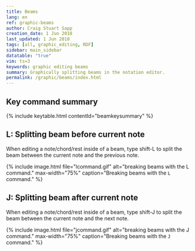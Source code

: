 ```yaml
---
title: Beams
lang: en
ref: graphic-beams
author: Craig Stuart Sapp
creation_date: 1 Jun 2018
last_updated: 1 Jun 2018
tags: [all, graphic_editing, RDF]
sidebar: main_sidebar
datatable: "true"
vim: ts=3
keywords: graphic editing beams
summary: Graphically splitting beams in the notation editor.
permalink: /graphic/beams/index.html
---
```


## Key command summary ##

{% include keytable.html
	contentId="beamkeysummary"
%}
<script type="text/JSON" id="beamkeysummary">
{% include keypresses/beamkeys.json %}
</script>


## <span class="keypress">L</span>: Splitting beam before current note ##

When editing a note/chord/rest inside of a beam, type 
<span class="keypress">shift-L</span> to split the beam between the 
current note and the previous note.

{% include image.html
	file="lcommand.gif"
	alt="breaking beams with the L command."
	max-width="75%"
	caption="Breaking beams with the `L` command."
%}

## <span class="keypress">J</span>: Splitting beam after current note ##

When editing a note/chord/rest inside of a beam, type 
<span class="keypress">shift-J</span> to split the beam between the 
current note and the next note.

{% include image.html
	file="jcommand.gif"
	alt="breaking beams with the J command."
	max-width="75%"
	caption="Breaking beams with the `J` command."
%}


